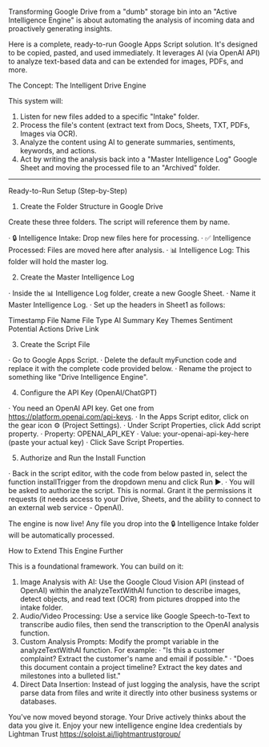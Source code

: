 Transforming Google Drive from a "dumb" storage bin into an "Active Intelligence Engine" is about automating the analysis of incoming data and proactively generating insights.

Here is a complete, ready-to-run Google Apps Script solution. It's designed to be copied, pasted, and used immediately. It leverages AI (via OpenAI API) to analyze text-based data and can be extended for images, PDFs, and more.

The Concept: The Intelligent Drive Engine

This system will:

1. Listen for new files added to a specific "Intake" folder.
2. Process the file's content (extract text from Docs, Sheets, TXT, PDFs, Images via OCR).
3. Analyze the content using AI to generate summaries, sentiments, keywords, and actions.
4. Act by writing the analysis back into a "Master Intelligence Log" Google Sheet and moving the processed file to an "Archived" folder.

---

Ready-to-Run Setup (Step-by-Step)

1. Create the Folder Structure in Google Drive

Create these three folders. The script will reference them by name.

· 🔒 Intelligence Intake: Drop new files here for processing.
· ✅ Intelligence Processed: Files are moved here after analysis.
· 📊 Intelligence Log: This folder will hold the master log.

2. Create the Master Intelligence Log

· Inside the 📊 Intelligence Log folder, create a new Google Sheet.
· Name it Master Intelligence Log.
· Set up the headers in Sheet1 as follows:

Timestamp File Name File Type AI Summary Key Themes Sentiment Potential Actions Drive Link
       

3. Create the Script File

· Go to Google Apps Script.
· Delete the default myFunction code and replace it with the complete code provided below.
· Rename the project to something like "Drive Intelligence Engine".

4. Configure the API Key (OpenAI/ChatGPT)

· You need an OpenAI API key. Get one from https://platform.openai.com/api-keys.
· In the Apps Script editor, click on the gear icon ⚙️ (Project Settings).
· Under Script Properties, click Add script property.
· Property: OPENAI_API_KEY
· Value: your-openai-api-key-here (paste your actual key)
· Click Save Script Properties.

5. Authorize and Run the Install Function

· Back in the script editor, with the code from below pasted in, select the function installTrigger from the dropdown menu and click Run ►.
· You will be asked to authorize the script. This is normal. Grant it the permissions it requests (it needs access to your Drive, Sheets, and the ability to connect to an external web service - OpenAI).

The engine is now live! Any file you drop into the 🔒 Intelligence Intake folder will be automatically processed.

How to Extend This Engine Further

This is a foundational framework. You can build on it:

1. Image Analysis with AI: Use the Google Cloud Vision API (instead of OpenAI) within the analyzeTextWithAI function to describe images, detect objects, and read text (OCR) from pictures dropped into the intake folder.
2. Audio/Video Processing: Use a service like Google Speech-to-Text to transcribe audio files, then send the transcription to the OpenAI analysis function.
3. Custom Analysis Prompts: Modify the prompt variable in the analyzeTextWithAI function. For example:
   · "Is this a customer complaint? Extract the customer's name and email if possible."
   · "Does this document contain a project timeline? Extract the key dates and milestones into a bulleted list."
4. Direct Data Insertion: Instead of just logging the analysis, have the script parse data from files and write it directly into other business systems or databases.

You've now moved beyond storage. Your Drive actively thinks about the data you give it. Enjoy your new intelligence engine
Idea credentials by Lightman Trust 
https://soloist.ai/lightmantrustgroup/
